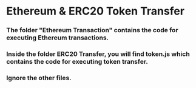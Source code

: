 # Ethereum & ERC20 Token Transfer

### The folder "Ethereum Transaction" contains the code for executing Ethereum transactions.

### Inside the folder ERC20 Transfer, you will find token.js which contains the code for executing token transfer.

### Ignore the other files.